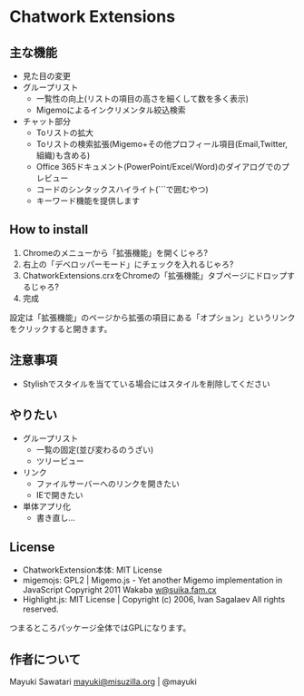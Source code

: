 ﻿Chatwork Extensions
===================

主な機能
--------
- 見た目の変更
- グループリスト
  - 一覧性の向上(リストの項目の高さを細くして数を多く表示)
  - Migemoによるインクリメンタル絞込検索
- チャット部分
  - Toリストの拡大
  - Toリストの検索拡張(Migemo+その他プロフィール項目(Email,Twitter,組織)も含める)
  - Office 365ドキュメント(PowerPoint/Excel/Word)のダイアログでのプレビュー
  - コードのシンタックスハイライト(```で囲むやつ)
  - キーワード機能を提供します

How to install
--------------
1. Chromeのメニューから「拡張機能」を開くじゃろ?
2. 右上の「デベロッパーモード」にチェックを入れるじゃろ?
3. ChatworkExtensions.crxをChromeの「拡張機能」タブページにドロップするじゃろ?
4. 完成

設定は「拡張機能」のページから拡張の項目にある「オプション」というリンクをクリックすると開きます。

注意事項
--------
- Stylishでスタイルを当てている場合にはスタイルを削除してください


やりたい
--------

- グループリスト
  - 一覧の固定(並び変わるのうざい)
  - ツリービュー
- リンク
  - ファイルサーバーへのリンクを開きたい
  - IEで開きたい
- 単体アプリ化
  - 書き直し…

License
-------
- ChatworkExtension本体: MIT License
- migemojs: GPL2 | Migemo.js - Yet another Migemo implementation in JavaScript Copyright 2011 Wakaba <w@suika.fam.cx>
- Highlight.js: MIT License | Copyright (c) 2006, Ivan Sagalaev All rights reserved.

つまるところパッケージ全体ではGPLになります。

作者について
-----------
Mayuki Sawatari <mayuki@misuzilla.org> | @mayuki
